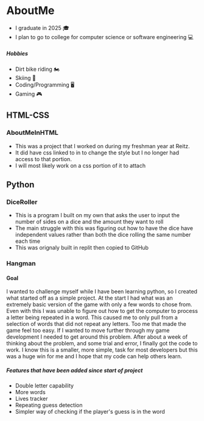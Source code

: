 # AboutMe
- I graduate in 2025 :mortar_board:
- I plan to go to college for computer science or software engineering :computer:
##### Hobbies
- Dirt bike riding 🏍️
- Skiing 🎿
- Coding/Programming 🖥️
- Gaming 🎮
## HTML-CSS

### AboutMeInHTML
- This was a project that I worked on during my freshman year at Reitz.
- It did have css linked to in to change the style but I no longer had access to that portion.
- I will most likely work on a css portion of it to attach

## Python

### DiceRoller
- This is a program I built on my own that asks the user to input the number of sides on a dice and the amount they want to roll
- The main struggle with this was figuring out how to have the dice have independent values rather than both the dice rolling the same number each time
- This was orignaly built in replit then copied to GitHub

### Hangman

#### Goal
I wanted to challenge myself while I have been learning python, so I created what started off as a simple project. At the start I had what was an extremely basic version of the game with only a few words to chose from. Even with this I was unable to figure out how to get the computer to process a letter being repeated in a word. This caused me to only pull from a selection of words that did not repeat any letters. Too me that made the game feel too easy. If I wanted to move further through my game development I needed to get around this problem. After about a week of thinking about the problem, and some trial and error, I finally got the code to work. I know this is a smaller, more simple, task for most developers but this was a huge win for me and I hope that my code can help others learn.
##### Features that have been added since start of project
- Double letter capability
- More words
- Lives tracker
- Repeating guess detection
- Simpler way of checking if the player's guess is in the word
